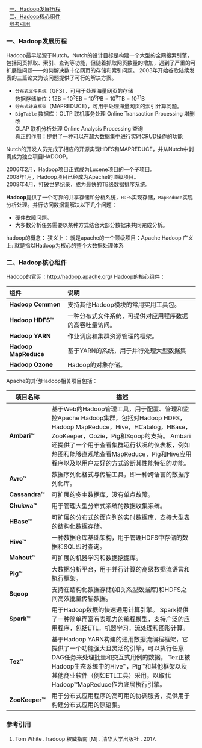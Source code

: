 <nav>
&nbsp;&nbsp;<a href="#一、Hadoop发展历程">一、Hadoop发展历程</a><br/>
&nbsp;&nbsp;<a href="#二、Hadoop核心组件">二、Hadoop核心组件</a><br/>
&nbsp;&nbsp;<a href="#参考引用">参考引用</a><br/>
</nav>

### 一、Hadoop发展历程
Hadoop最早起源于Nutch。Nutch的设计目标是构建一个大型的全网搜索引擎，包括网页抓取、索引、查询等功能，但随着抓取网页数量的增加，遇到了严重的可扩展性问题——如何解决数十亿网页的存储和索引问题。
2003年开始谷歌陆续发表的三篇论文为该问题提供了可行的解决方案。

+ `分布式文件系统`（GFS），可用于处理海量网页的存储<br>
  数据存储单位：1ZB = $10^3$EB = $10^6$PB = $10^9$TB = $10^{21}$B
+ `分布式计算框架`（MAPREDUCE），可用于处理海量网页的索引计算问题。
+ `BigTable` 数据库：OLTP 联机事务处理 Online Transaction Processing 增删改<br>
  OLAP 联机分析处理 Online Analysis Processing 查询<br>
  真正的作用：提供了一种可以在超大数据集中进行实时CRUD操作的功能

Nutch的开发人员完成了相应的开源实现HDFS和MAPREDUCE，并从Nutch中剥离成为独立项目HADOOP。<br>

2006年2月，Hadoop项目正式成为Lucene项目的一个子项目。<br>
2008年1月，Hadoop项目已经成为Apache的顶级项目。<br>
2008年4月，打破世界纪录，成为最快的TB级数据排序系统。

**Hadoop**提供了一个可靠的共享存储和分析系统，`HDFS`实现存储，`MapReduce`实现分析处理。并行访问数据需解决以下几个问题：
+ 硬件故障问题。
+ 大多数分析任务需要以某种方式结合大部分数据来共同完成分析。

hadoop的概念：
狭义上： 就是apache的一个顶级项目：Apache Hadoop
广义上: 就是指以Hadoop为核心的整个大数据处理体系

### 二、Hadoop核心组件
Hadoop的官网：http://hadoop.apache.org/
Hadoop的核心组件：

| 组件                | 说明                                        | 
|:----------------------|:--------------------------------------------|
| **Hadoop Common**          | 支持其他Hadoop模块的常用实用工具包。        |
| **Hadoop HDFS™**| 一种分布式文件系统，可提供对应用程序数据的高吞吐量访问。        | 
| **Hadoop YARN**| 作业调度和集群资源管理的框架。        | 
| **Hadoop MapReduce**          | 基于YARN的系统，用于并行处理大型数据集           |
| **Hadoop Ozone**          | Hadoop的对象存储。           |


Apache的其他Hadoop相关项目包括：

| 项目名称            | 描述                                                                                                                        |
|---------------------|-----------------------------------------------------------------------------------------------------------------------------|
| **Ambari™**         | 基于Web的Hadoop管理工具，用于配置、管理和监控Apache Hadoop集群，包括对Hadoop HDFS，Hadoop MapReduce，Hive，HCatalog，HBase，ZooKeeper，Oozie，Pig和Sqoop的支持。 Ambari还提供了一个用于查看集群运行状况的仪表板，例如热图和能够直观地查看MapReduce，Pig和Hive应用程序以及以用户友好的方式诊断其性能特征的功能。 |
| **Avro™**           | 数据序列化格式与传输工具，即一种跨语言的数据序列化库。                                                                        |
| **Cassandra™**      | 可扩展的多主数据库，没有单点故障。                                                                                          |
| **Chukwa™**         | 用于管理大型分布式系统的数据收集系统。                                                                                      |
| **HBase™**          | 可扩展的分布式的面向列的实时数据库，支持大型表的结构化数据存储。                                                            |
| **Hive™**           | 一种数据仓库基础架构，用于管理HDFS中存储的数据和SQL即时查询。                                                               |
| **Mahout™**         | 可扩展的机器学习和数据挖掘库。                                                                                              |
| **Pig™**            | 大数据分析平台，用于并行计算的高级数据流语言和执行框架。                                                                    |
| **Sqoop**           | 支持在结构化数据存储(如关系型数据库)和HDFS之间高效批量传输数据。                                                           |
| **Spark™**          | 用于Hadoop数据的快速通用计算引擎。 Spark提供了一种简单而富有表现力的编程模型，支持广泛的应用程序，包括ETL，机器学习，流处理和图形计算。  |
| **Tez™**            | 基于Hadoop YARN构建的通用数据流编程框架，它提供了一个功能强大且灵活的引擎，可以执行任意DAG任务来处理批量和交互式用例的数据。 Tez正被Hadoop生态系统中的Hive™，Pig™和其他框架以及其他商业软件（例如ETL工具）采用，以取代Hadoop™MapReduce作为底层执行引擎。 |
| **ZooKeeper™**      | 用于分布式应用程序的高可用的协调服务，提供用于构建分布式应用的原语集。                                                      |


### 参考引用
1. Tom White . hadoop 权威指南 [M] . 清华大学出版社 . 2017.